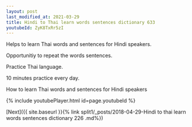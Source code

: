 ```yaml
---
layout: post
last_modified_at: 2021-03-29
title: Hindi to Thai learn words sentences dictionary 633 
youtubeId: ZyK8TxRr5zI
---
```

 
 
Helps to learn Thai words and sentences for Hindi speakers.

Opportunitiy to repeat the words sentences. 

Practice Thai language. 
 
10 minutes practice every day. 
 
How to learn Thai words and sentences for Hindi speakers 
 
{% include youtubePlayer.html id=page.youtubeId %}
 
 
[Next]({{ site.baseurl }}{% link  split1/_posts/2018-04-29-Hindi to thai learn words sentences dictionary 226 .md%})
 
